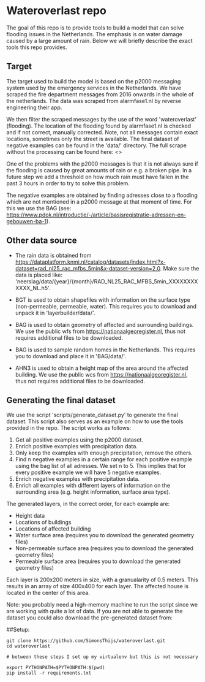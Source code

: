 # Wateroverlast repo

The goal of this repo is to provide tools to build a model that can solve flooding issues in the Netherlands. The emphasis is on water damage caused by a large amount of rain. Below we will briefly describe the exact tools this repo provides.

## Target
The target used to build the model is based on the p2000 messaging system used by the emergency services in the Netherlands. We have scraped the fire department messages from 2016 onwards in the whole of the netherlands. The data was scraped from alarmfase1.nl by reverse engineering their app. 

We then filter the scraped messages by the use of the word 'wateroverlast' (flooding). The location of the flooding found by alarmfase1.nl is checked and if not correct, manually corrected. Note, not all messages contain exact locations, sometimes only the street is available. The final dataset of negative examples can be found in the 'data/' directory. The full scrape without the processing can be found here: <>

One of the problems with the p2000 messages is that it is not always sure if the flooding is caused by great amounts of rain or e.g. a broken pipe. In a future step we add a threshold on how much rain must have fallen in the past 3 hours in order to try to solve this problem.

The negative examples are obtained by finding adresses close to a flooding which are not mentioned in a p2000 message at that moment of time. For this we use the BAG (see: <https://www.pdok.nl/introductie/-/article/basisregistratie-adressen-en-gebouwen-ba-1>).

## Other data source
- The rain data is obtained from <https://dataplatform.knmi.nl/catalog/datasets/index.html?x-dataset=rad_nl25_rac_mfbs_5min&x-dataset-version=2.0>. Make sure the data is placed like: 'neerslag/data/{year}/{month}/RAD_NL25_RAC_MFBS_5min_XXXXXXXXXXXX_NL.h5'.

- BGT is used to obtain shapefiles with information on the surface type (non-permeable, permeable, water). This requires you to download  and unpack it in 'layerbuilder/data/'.

- BAG is used to obtain geometry of affected and surrounding buildings. We use the public wfs from <https://nationaalgeoregister.nl>, thus not requires additional files to be downloaded.

- BAG is used to sample random homes in the Netherlands. This requires you to download  and place it in 'BAG/data/'.

- AHN3 is used to obtain a height map of the area around the affected building. We use the public wcs from <https://nationaalgeoregister.nl>, thus not requires additional files to be downloaded.

## Generating the final dataset
We use the script 'scripts/generate_dataset.py' to generate the final dataset. This script also serves as an example on how to use the tools provided in the repo. The script works as follows:

1. Get all positive examples using the p2000 dataset.
2. Enrich positive examples with precipitation data.
3. Only keep the examples with enough precipitation, remove the others. 
4. Find n negative examples in a certain range for each positive example using the bag list of all adresses. We set n to 5. This implies that for every positive example we will have 5 negative examples.
5. Enrich negative examples with precipitation data.
6. Enrich all examples with different layers of information on the surrounding area (e.g. height information, surface area type).

The generated layers, in the correct order, for each example are:
- Height data
- Locations of buildings
- Locations of affected building
- Water surface area (requires you to download the generated geometry files)
- Non-permeable surface area (requires you to download the generated geometry files)
- Permeable surface area (requires you to download the generated geometry files)

Each layer is 200x200 meters in size, with a granualarity of 0.5 meters. This results in an array of size 400x400 for each layer. The affected house is located in the center of this area. 

Note: you probably need a high-memory machine to run the script since we are working with quite a lot of data. If you are not able to generate the dataset you could also download the pre-generated dataset from:


##Setup:
```
git clone https://github.com/SimonsThijs/wateroverlast.git
cd wateroverlast

# between these steps I set up my virtualenv but this is not necessary

export PYTHONPATH=$PYTHONPATH:$(pwd)
pip install -r requirements.txt
```
